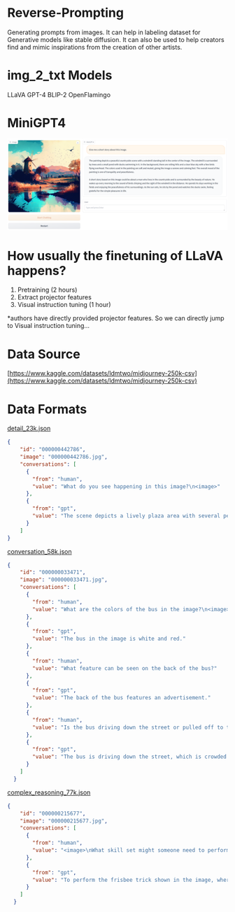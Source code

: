 # Reverse-Prompting
Generating prompts from images. It can help in labeling dataset for Generative models like stable diffusion. It can also be used to help creators find and mimic inspirations from the creation of other artists.


# img_2_txt Models
LLaVA
GPT-4
BLIP-2
OpenFlamingo


# MiniGPT4
[![demo](MiniGPT4.png)](https://minigpt-4.github.io)


# How usually the finetuning of LLaVA happens?
1. Pretraining (2 hours)
2. Extract projector features
3. Visual instruction tuning (1 hour)

*authors have directly provided projector features. So we can directly jump to Visual instruction tuning…

# Data Source
[https://www.kaggle.com/datasets/ldmtwo/midjourney-250k-csv](https://www.kaggle.com/datasets/ldmtwo/midjourney-250k-csv)

# Data Formats

[detail_23k.json](https://huggingface.co/datasets/liuhaotian/LLaVA-Instruct-150K/raw/main/detail_23k.json)

```json
{
    "id": "000000442786",
    "image": "000000442786.jpg",
    "conversations": [
      {
        "from": "human",
        "value": "What do you see happening in this image?\n<image>"
      },
      {
        "from": "gpt",
        "value": "The scene depicts a lively plaza area with several people walking and enjoying their time. A man is standing in the plaza with his legs crossed, holding a kite in his hand. The kite has multiple sections attached to it, spread out in various directions as if ready for flight.\n\nNumerous people are scattered throughout the plaza, walking and interacting with others. Some of these individuals are carrying handbags, and others have backpacks. The image captures the casual, social atmosphere of a bustling plaza on a nice day."
      }
    ]
}
```

[conversation_58k.json](https://huggingface.co/datasets/liuhaotian/LLaVA-Instruct-150K/raw/main/conversation_58k.json)
```json
{
    "id": "000000033471",
    "image": "000000033471.jpg",
    "conversations": [
      {
        "from": "human",
        "value": "What are the colors of the bus in the image?\n<image>"
      },
      {
        "from": "gpt",
        "value": "The bus in the image is white and red."
      },
      {
        "from": "human",
        "value": "What feature can be seen on the back of the bus?"
      },
      {
        "from": "gpt",
        "value": "The back of the bus features an advertisement."
      },
      {
        "from": "human",
        "value": "Is the bus driving down the street or pulled off to the side?"
      },
      {
        "from": "gpt",
        "value": "The bus is driving down the street, which is crowded with people and other vehicles."
      }
    ]
  }
```

[complex_reasoning_77k.json](https://huggingface.co/datasets/liuhaotian/LLaVA-Instruct-150K/raw/main/complex_reasoning_77k.json)
```json
{
    "id": "000000215677",
    "image": "000000215677.jpg",
    "conversations": [
      {
        "from": "human",
        "value": "<image>\nWhat skill set might someone need to perform such a frisbee trick?"
      },
      {
        "from": "gpt",
        "value": "To perform the frisbee trick shown in the image, where the man is passing a frisbee between or underneath his legs, a person would need a combination of skills. These skills include good hand-eye coordination, agility, balance, flexibility, and dexterity. Additionally, the ability to throw and catch the frisbee accurately while maintaining control of bodily movements would also be essential. To perfect the trick, practicing these skills and building up muscle memory through repetition would be beneficial."
      }
    ]
  }
```
